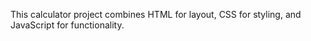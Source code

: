 This calculator project combines HTML for layout, CSS for styling, and JavaScript for functionality.
